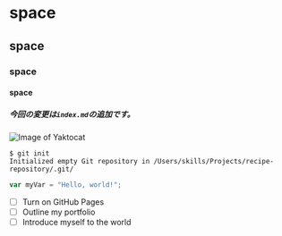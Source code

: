# space
## space
### space
#### space
##### 今回の変更は`index.md`の追加です。
![Image of Yaktocat](https://octodex.github.com/images/yaktocat.png)

```
$ git init
Initialized empty Git repository in /Users/skills/Projects/recipe-repository/.git/
```

``` javascript
var myVar = "Hello, world!";
```
- [ ] Turn on GitHub Pages
- [ ] Outline my portfolio
- [ ] Introduce myself to the world

